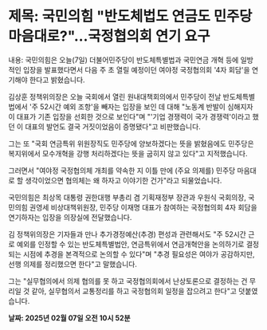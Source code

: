 # **제목: 국민의힘 "반도체법도 연금도 민주당 마음대로?"…국정협의회 연기 요구**

  내용: 국민의힘은 오늘(7일) 더불어민주당이 반도체특별법과 국민연금 개혁 등에 일방적인 입장을 발표했다면서 다음 주 초 열릴 예정이던 여야정 국정협의회 '4자 회담'을 연기해야 한다고 밝혔습니다.

김상훈 정책위의장은 오늘 국회에서 열린 원내대책회의에서 민주당이 전날 반도체특별법에서 '주 52시간 예외 조항'을 빼자는 입장을 보인 데 대해 "노동계 반발이 심해지자 이 대표가 기존 입장을 선회한 것으로 보인다"며 "'기업 경쟁력이 국가 경쟁력'이라고 했던 이 대표의 발언도 결국 거짓이었음이 증명됐다"고 비판했습니다.

그는 또 "국회 연금특위 위원장직도 민주당에 양보하겠다는 뜻을 밝혔음에도 민주당은 복지위에서 모수개혁을 강행 처리하겠다는 뜻을 굽히지 않고 있다"고 지적했습니다.

그러면서 "여야정 국정협의체 개최를 약속한 지 이틀 만에 (주요 의제를) 민주당 마음대로 할 생각이었으면 협의체는 왜 하자고 이야기한 건가"라고 되물었습니다. 

국민의힘은 최상목 대통령 권한대행 부총리 겸 기획재정부 장관과 우원식 국회의장, 국민의힘 권영세 비상대책위원장, 민주당 이재명 대표가 참여하는 국정협의회 4자 회담을 연기하자는 입장을 의장실에 전달했습니다.

김 정책위의장은 기자들과 만나 추가경정예산(추경) 편성과 관련해서도 "주 52시간 근로 예외를 인정할 수 있는 반도체특별법안, 연금특위에서 연금개혁안을 논의하기로 결정되는 시점에 추경을 본격적으로 논의할 수 있다"며 "추경 필요성은 여야가 공감하지만, 선행 의제를 정리했으면 한다"고 말했습니다.

그는 "실무협의에서 의제 협의를 못 하고 국정협의회에서 난상토론으로 결정하는 건 무리일 것 같아, 실무협의서 교통정리를 하고 국정협의회 일정을 잡으려고 한다"고 덧붙였습니다.

  **날짜: 2025년 02월 07일 오전 10시 52분**